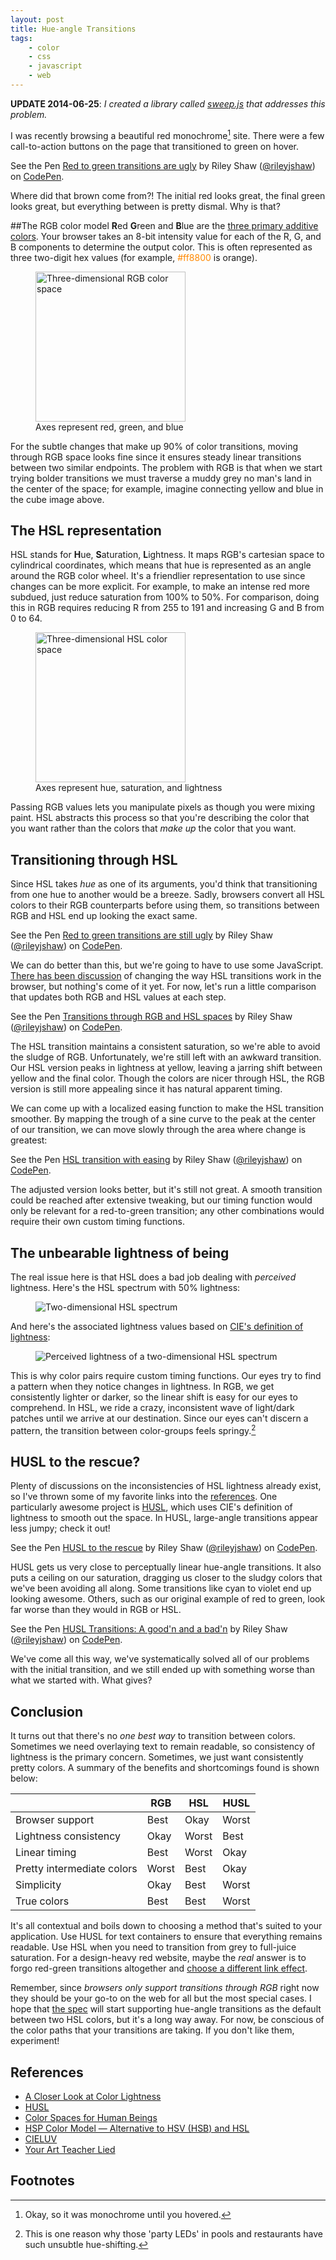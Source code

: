 ```yaml
---
layout: post
title: Hue-angle Transitions
tags:
    - color
    - css
    - javascript
    - web
---
```


**UPDATE 2014-06-25**: _I created a library called [sweep.js](http://rileyjshaw.com/sweep/) that addresses this problem._

I was recently browsing a beautiful red monochrome[^1] site. There were a few call-to-action buttons on the page that transitioned to green on hover.

<p data-height="268" data-theme-id="5323" data-slug-hash="qgrKn" data-default-tab="result" data-user="rileyjshaw" class='codepen'>See the Pen <a href='http://codepen.io/rileyjshaw/pen/qgrKn/'>Red to green transitions are ugly</a> by Riley Shaw (<a href='http://codepen.io/rileyjshaw'>@rileyjshaw</a>) on <a href='http://codepen.io'>CodePen</a>.</p>

Where did that brown come from?! The initial red looks great, the final green looks great, but everything between is pretty dismal. Why is that?

##The RGB color model
**R**ed **G**reen and **B**lue are the [three primary additive colors](/blog/your-art-teacher-lied). Your browser takes an 8-bit intensity value for each of the R, G, and B components to determine the output color. This is often represented as three two-digit hex values (for example, <span style="color:#ff8800">#ff8800</span> is orange).

<figure>
  <img src="../../../../../content/images/blog/rgb-cube.png" width="240px" alt="Three-dimensional RGB color space" />
  <figcaption>Axes represent red, green, and blue</figcaption>
</figure>

For the subtle changes that make up 90% of color transitions, moving through RGB space looks fine since it ensures steady linear transitions between two similar endpoints. The problem with RGB is that when we start trying bolder transitions we must traverse a muddy grey no man's land in the center of the space; for example, imagine connecting yellow and blue in the cube image above.

## The HSL representation

HSL stands for **H**ue, **S**aturation, **L**ightness. It maps RGB's cartesian space to cylindrical coordinates, which means that hue is represented as an angle around the RGB color wheel. It's a friendlier representation to use since changes can be more explicit. For example, to make an intense red more subdued, just reduce saturation from 100% to 50%. For comparison, doing this in RGB requires reducing R from 255 to 191 and increasing G and B from 0 to 64.

<figure>
  <img src="../../../../../content/images/blog/hsl-cube.png" width="240px" alt="Three-dimensional HSL color space" />
  <figcaption>Axes represent hue, saturation, and lightness</figcaption>
</figure>

Passing RGB values lets you manipulate pixels as though you were mixing paint. HSL abstracts this process so that you're describing the color that you want rather than the colors that _make up_ the color that you want.

## Transitioning through HSL

Since HSL takes _hue_ as one of its arguments, you'd think that transitioning from one hue to another would be a breeze. Sadly, browsers convert all HSL colors to their RGB counterparts before using them, so transitions between RGB and HSL end up looking the exact same.

<p data-height="268" data-theme-id="5323" data-slug-hash="GLKrD" data-default-tab="result" data-user="rileyjshaw" class='codepen'>See the Pen <a href='http://codepen.io/rileyjshaw/pen/GLKrD/'>Red to green transitions are still ugly</a> by Riley Shaw (<a href='http://codepen.io/rileyjshaw'>@rileyjshaw</a>) on <a href='http://codepen.io'>CodePen</a>.</p>

We can do better than this, but we're going to have to use some JavaScript. [There has been discussion](http://lists.w3.org/Archives/Public/www-style/2012May/1060.html) of changing the way HSL transitions work in the browser, but nothing's come of it yet. For now, let's run a little comparison that updates both RGB and HSL values at each step.

<p data-height="268" data-theme-id="5323" data-slug-hash="uonyi" data-default-tab="result" data-user="rileyjshaw" class='codepen'>See the Pen <a href='http://codepen.io/rileyjshaw/pen/uonyi/'>Transitions through RGB and HSL spaces</a> by Riley Shaw (<a href='http://codepen.io/rileyjshaw'>@rileyjshaw</a>) on <a href='http://codepen.io'>CodePen</a>.</p>

The HSL transition maintains a consistent saturation, so we're able to avoid the sludge of RGB. Unfortunately, we're still left with an awkward transition. Our HSL version peaks in lightness at yellow, leaving a jarring shift between yellow and the final color. Though the colors are nicer through HSL, the RGB version is still more appealing since it has natural apparent timing.

<div id="sine-easing"></div>

We can come up with a localized easing function to make the HSL transition smoother. By mapping the trough of a sine curve to the peak at the center of our transition, we can move slowly through the area where change is greatest:

<p data-height="268" data-theme-id="5323" data-slug-hash="Levyq" data-default-tab="result" data-user="rileyjshaw" class='codepen'>See the Pen <a href='http://codepen.io/rileyjshaw/pen/Levyq/'>HSL transition with easing</a> by Riley Shaw (<a href='http://codepen.io/rileyjshaw'>@rileyjshaw</a>) on <a href='http://codepen.io'>CodePen</a>.</p>

The adjusted version looks better, but it's still not great. A smooth transition could be reached after extensive tweaking, but our timing function would only be relevant for a red-to-green transition; any other combinations would require their own custom timing functions.

## The unbearable lightness of being

The real issue here is that HSL does a bad job dealing with _perceived_ lightness. Here's the HSL spectrum with 50% lightness:

<figure>
  <img src="../../../../../content/images/blog/hsl-spectrum.png" alt="Two-dimensional HSL spectrum" />
</figure>

And here's the associated lightness values based on [CIE's definition of lightness](http://en.wikipedia.org/wiki/Lab_color_space#CIELAB):

<figure>
  <img src="../../../../../content/images/blog/hsl-lightness.png" alt="Perceived lightness of a two-dimensional HSL spectrum" />
</figure>

This is why color pairs require custom timing functions. Our eyes try to find a pattern when they notice changes in lightness. In RGB, we get consistently lighter or darker, so the linear shift is easy for our eyes to comprehend. In HSL, we ride a crazy, inconsistent wave of light/dark patches until we arrive at our destination. Since our eyes can't discern a pattern, the transition between color-groups feels springy.[^2]

## HUSL to the rescue?

Plenty of discussions on the inconsistencies of HSL lightness already exist, so I've thrown some of my favorite links into the [references](#references). One particularly awesome project is [HUSL](http://www.boronine.com/husl/), which uses CIE's definition of lightness to smooth out the space. In HUSL, large-angle transitions appear less jumpy; check it out!

<p data-height="268" data-theme-id="5323" data-slug-hash="ArhLK" data-default-tab="result" data-user="rileyjshaw" class='codepen'>See the Pen <a href='http://codepen.io/rileyjshaw/pen/ArhLK/'>HUSL to the rescue</a> by Riley Shaw (<a href='http://codepen.io/rileyjshaw'>@rileyjshaw</a>) on <a href='http://codepen.io'>CodePen</a>.</p>

HUSL gets us very close to perceptually linear hue-angle transitions. It also puts a ceiling on our saturation, dragging us closer to the sludgy colors that we've been avoiding all along. Some transitions like cyan to violet end up looking awesome. Others, such as our original example of red to green, look far worse than they would in RGB or HSL.

<p data-height="268" data-theme-id="5323" data-slug-hash="Lexkg" data-default-tab="result" data-user="rileyjshaw" class='codepen'>See the Pen <a href='http://codepen.io/rileyjshaw/pen/Lexkg/'>HUSL Transitions: A good'n and a bad'n</a> by Riley Shaw (<a href='http://codepen.io/rileyjshaw'>@rileyjshaw</a>) on <a href='http://codepen.io'>CodePen</a>.</p>
<script async src="https://static.codepen.io/assets/embed/ei.js"></script>

We've come all this way, we've systematically solved all of our problems with the initial transition, and we still ended up with something worse than what we started with. What gives?

## Conclusion

It turns out that there's no _one best way_ to transition between colors. Sometimes we need overlaying text to remain readable, so consistency of lightness is the primary concern. Sometimes, we just want consistently pretty colors. A summary of the benefits and shortcomings found is shown below:

|                            | RGB   | HSL   | HUSL  |
| -------------------------- | ----- | ----- | ----- |
| Browser support            | Best  | Okay  | Worst |
| Lightness consistency      | Okay  | Worst | Best  |
| Linear timing              | Best  | Worst | Okay  |
| Pretty intermediate colors | Worst | Best  | Okay  |
| Simplicity                 | Okay  | Best  | Worst |
| True colors                | Best  | Best  | Worst |

It's all contextual and boils down to choosing a method that's suited to your application. Use HUSL for text containers to ensure that everything remains readable. Use HSL when you need to transition from grey to full-juice saturation. For a design-heavy red website, maybe the _real_ answer is to forgo red-green transitions altogether and [choose a different link effect](http://tympanus.net/Development/CreativeLinkEffects/).

Remember, since _browsers only support transitions through RGB_ right now they should be your go-to on the web for all but the most special cases. I hope that [the spec](http://www.w3.org/TR/css3-transitions/#animation-of-property-types-) will start supporting hue-angle transitions as the default between two HSL colors, but it's a long way away. For now, be conscious of the color paths that your transitions are taking. If you don't like them, experiment!

## References

-   [A Closer Look at Color Lightness](http://robots.thoughtbot.com/closer-look-color-lightness)
-   [HUSL](http://www.boronine.com/husl/)
-   [Color Spaces for Human Beings](http://www.boronine.com/2012/03/26/Color-Spaces-for-Human-Beings/)
-   [HSP Color Model — Alternative to HSV (HSB) and HSL](http://alienryderflex.com/hsp.html)
-   [CIELUV](http://en.wikipedia.org/wiki/CIELUV)
-   [Your Art Teacher Lied](/blog/your-art-teacher-lied/)

## Footnotes

[^1]: Okay, so it was monochrome until you hovered.
[^2]: This is one reason why those 'party LEDs' in pools and restaurants have such unsubtle hue-shifting.
